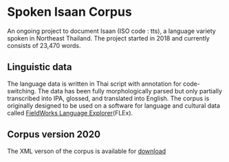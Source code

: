 # Spoken Isaan Corpus
An ongoing project to document Isaan (ISO code : tts), a language variety spoken in Northeast Thailand. The project started in 2018 and currently consists of 23,470 words.

## Linguistic data
The language data is written in Thai script with annotation for code-switching. The data has been fully morphologically parsed but only partially transcribed into IPA, glossed, and translated into English. The corpus is originally designed to be used on a software for language and cultural data called [FieldWorks Language Explorer](https://software.sil.org/fieldworks/)(FLEx).
## Corpus version 2020
The XML verson of the corpus is available for [download](https://github.com/milntrar/Spoken-Isaan-Corpus/blob/main/Isaan_spoken_corpus_2020.xml)
